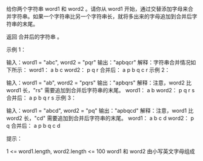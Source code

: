 给你两个字符串 word1 和 word2 。请你从 word1 开始，通过交替添加字母来合并字符串。如果一个字符串比另一个字符串长，就将多出来的字母追加到合并后字符串的末尾。

返回 合并后的字符串 。

示例 1：

输入：word1 = "abc", word2 = "pqr"
输出："apbqcr"
解释：字符串合并情况如下所示：
word1： a b c
word2： p q r
合并后： a p b q c r
示例 2：

输入：word1 = "ab", word2 = "pqrs"
输出："apbqrs"
解释：注意，word2 比 word1 长，"rs" 需要追加到合并后字符串的末尾。
word1： a b
word2： p q r s
合并后： a p b q r s
示例 3：

输入：word1 = "abcd", word2 = "pq"
输出："apbqcd"
解释：注意，word1 比 word2 长，"cd" 需要追加到合并后字符串的末尾。
word1： a b c d
word2： p q
合并后： a p b q c d

提示：

1 <= word1.length, word2.length <= 100
word1 和 word2 由小写英文字母组成
